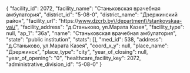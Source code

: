 {
    "facility_id": 2072,
    "facility_name": "Станьковская врачебная амбулатория",
    "district_id": "5-08-0",
    "district_name": "Дзержинский район",
    "facility_url": "https:\/\/www.dzcrb.by\/department\/stankovskaa-va\/",
    "facility_address": "д.Станьково, ул.Марата Казея",
    "facility_type": null,
    "ap_1": "36а",
    "name": "Станьковская врачебная амбулатория",
    "state": "public institution",
    "stats": [],
    "med_id": 538,
    "address": "д.Станьково, ул.Марата Казея",
    "coord_x_y": null,
    "place_name": "Дзержинск",
    "place_type": "city",
    "year_of_closing": null,
    "year_of_opening": "0",
    "healthcare_facility_key": 2072,
    "administrative_division_id": "5-08-0"
}